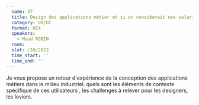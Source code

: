 ```yaml
---
  name: 47
  title: Design des applications métier et si on considérait nos salariés comme des clients ? 
  category: UX/UI
  format: REX
  speakers: 
    - Maud ROBIN
  room: 
  slot: /10/2023
  time_start: ''
  time_end: ''
---
```

Je vous propose un retour d'expérience de la conception des applications métiers dans le milieu industriel. quels sont les éléments de contexte spécifique de ces utilisateurs , les challenges à relever pour les designers, les leviers. 


